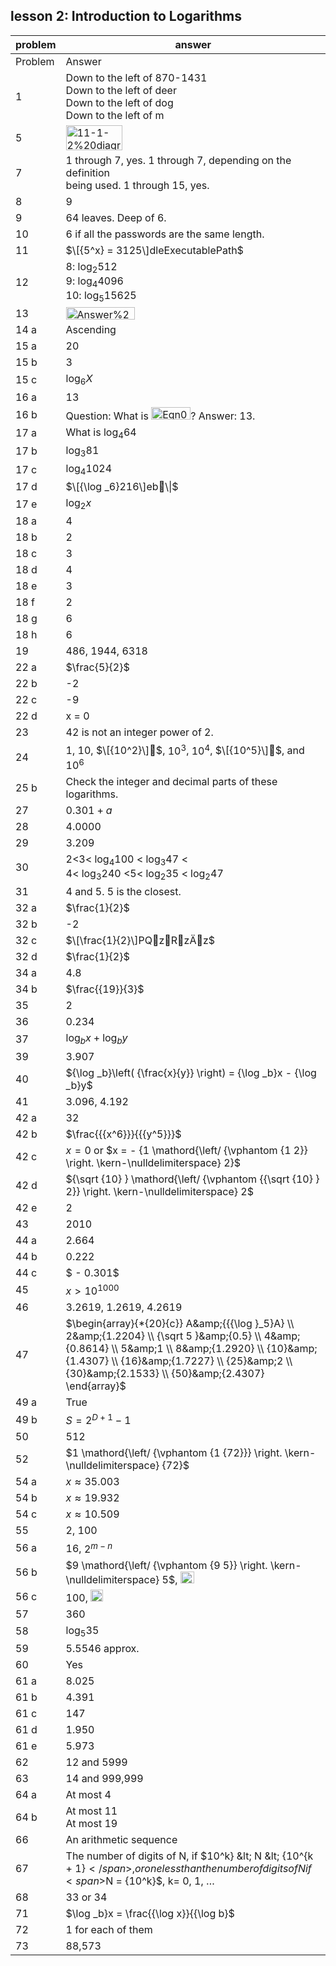 
## lesson 2: Introduction to Logarithms


|problem|answer|
|-------|------|
|Problem|Answer|
|1|Down to the left of 870-1431<br>Down to the left of deer<br>Down to the left of dog<br>Down to the left of m|
|5|<img class="image" width="90" height="40" src="images/09-answers/11-1-2 diagram 5.tif.jpg" alt="11-1-2%20diagram%205.tif">|
|7|1 through 7, yes. 1 through 7, depending on the definition <br>being used. 1 through 15, yes.|
|8|<span>9</span>|
|9|64 leaves. Deep of 6.|
|10|6 if all the passwords are the same length.|
|11|<span>$\[{5^x} = 3125\]dleExecutablePath$</span>|
|12|8: <span>${\log _2}512$</span><br>9: <span>${\log _4}4096$</span><br>10: <span>${\log _5}15625$</span>|
|13|<img class="image" width="110" height="20" src="11-1-Answers-8-12_PRINT-web-images/Answer%20to%20Logarithms%20%2313.ai" alt="Answer%20to%20Logarithms%20%2313.ai">|
|14 a|Ascending|
|15 a|20|
|15 b|3|
|15 c|<span>${\log _6}X$</span>|
|16 a|13|
|16 b|Question: What is <img class="image" width="63" height="20" src="11-1-Answers-8-12_PRINT-web-images/Eqn047.eps" alt="Eqn047.eps">? Answer: 13.|
|17 a|<span>What is <span>${\log _4}64$</span></span>|
|17 b|<span>${\log _3}81$</span>|
|17 c|<span>${\log _4}1024$</span>|
|17 d|<span>$\[{\log _6}216\]eb\\|$</span>|
|17 e|<span>${\log _2}x$</span>|
|18 a|4|
|18 b|2|
|18 c|3|
|18 d|4|
|18 e|3|
|18 f|2|
|18 g|6|
|18 h|6|
|19|486, 1944, 6318|
|22 a|<span>$\frac{5}{2}$</span>|
|22 b|-2|
|22 c|-9|
|22 d|x = 0|
|23|42 is not an integer power of 2.|
|24|1, 10, <span>$\[{10^2}\]$</span>, <span>$10^3$</span>, <span>$10^4$</span>, <span>$\[{10^5}\]$</span>, and <span>$10^6$</span>|
|25 b|Check the integer and decimal parts of these logarithms.|
|27|<span>$0.301 + a$</span>|
|28|4.0000|
|29|3.209|
|30|2&lt;3&lt; <span>${\log _4}100$</span> &lt; <span>${\log _3}47$</span> &lt;<br>4&lt; <span>${\log _3}240$</span> &lt;5&lt; <span>${\log _2}35$</span> &lt; <span>${\log _2}47$</span>|
|31|4 and 5. 5 is the closest.|
|32 a|<span>$\frac{1}{2}$</span>|
|32 b|-2|
|32 c|<span>$\[\frac{1}{2}\]PQzRzӒz$</span>|
|32 d|<span>$\frac{1}{2}$</span>|
|34 a|4.8|
|34 b|<span>$\frac{{19}}{3}$</span>|
|35|2|
|36|0.234|
|37|<span>${\log _b}x + {\log _b}y$</span>|
|39|3.907|
|40|<span>${\log _b}\left( {\frac{x}{y}} \right) = {\log _b}x - {\log _b}y$</span>|
|41|3.096, 4.192|
|42 a|32|
|42 b|<span>$\frac{{{x^6}}}{{{y^5}}}$</span>|
|42 c|<span>$x = 0$</span> or <span>$x = - {1 \mathord{\left/ {\vphantom {1 2}} \right. \kern-\nulldelimiterspace} 2}$</span>|
|42 d|<span>${\sqrt {10} } \mathord{\left/ {\vphantom {{\sqrt {10} } 2}} \right. \kern-\nulldelimiterspace} 2$</span>|
|42 e|2|
|43|2010|
|44 a|2.664|
|44 b|0.222|
|44 c|<span>$ - 0.301$</span>|
|45|<span>$x > {10^{1000}}$</span>|
|46|3.2619, 1.2619, 4.2619|
|47|<span>$\begin{array}{*{20}{c}} A&amp;{{{\log }_5}A} \\ 2&amp;{1.2204} \\ {\sqrt 5 }&amp;{0.5} \\ 4&amp;{0.8614} \\ 5&amp;1 \\ 8&amp;{1.2920} \\ {10}&amp;{1.4307} \\ {16}&amp;{1.7227} \\ {25}&amp;2 \\ {30}&amp;{2.1533} \\ {50}&amp;{2.4307} \end{array}$</span>|
|49 a|True|
|49 b|<span>$S = {2^{D + 1}} - 1$</span>|
|50|<span>512</span>|
|52|<span>$1 \mathord{\left/ {\vphantom {1 {72}}} \right. \kern-\nulldelimiterspace} {72}$</span>|
|54 a|<span>$x \approx 35.003$</span>|
|54 b|<span><span>$x \approx 19.932$</span></span>|
|54 c|<span><span>$x \approx 10.509$</span></span>|
|55|<span>2, 100</span>|
|56 a|<span>16, <span>$2^{m - n}$</span></span>|
|56 b|<span><span>$9 \mathord{\left/ {\vphantom {9 5}} \right. \kern-\nulldelimiterspace} 5$</span>, <img class="image" width="22" height="19" src="11-1-Answers-8-12_PRINT-web-images/Eqn085.eps" alt="Eqn085.eps"></span>|
|56 c|100, <img class="image" width="20" height="19" src="11-1-Answers-8-12_PRINT-web-images/Eqn086.eps" alt="Eqn086.eps">|
|57|360|
|58|<span>${\log _5}35$</span>|
|59|5.5546 approx.|
|60|Yes|
|61 a|8.025|
|61 b|4.391|
|61 c|147|
|61 d|1.950|
|61 e|5.973|
|62|12 and 5999|
|63|14 and 999,999|
|64 a|At most 4|
|64 b|At most 11<br>At most 19|
|66|An arithmetic sequence|
|67|The number of digits of N, if <span>$10^k} &amp;lt; N &amp;lt; {10^{k + 1}$</span>, or one less than the number of digits of N if <span>$N = {10^k}$</span>, k= 0, 1, …|
|68|33 or 34|
|71|<span>$\log _b}x = \frac{{\log x}}{{\log b}$</span>|
|72|1 for each of them|
|73|88,573|
